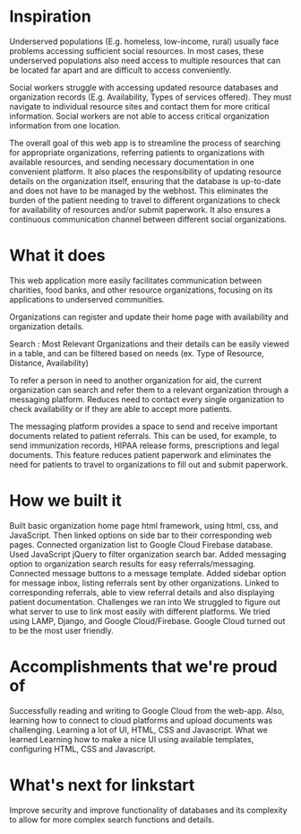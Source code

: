# Inspiration
Underserved populations (E.g. homeless, low-income, rural) usually face problems accessing sufficient social resources. In most cases, these underserved populations also need access to multiple resources that can be located far apart and are difficult to access conveniently.

Social workers struggle with accessing updated resource databases and organization records (E.g. Availability, Types of services offered). They must navigate to individual resource sites and contact them for more critical information. Social workers are not able to access critical organization information from one location.

The overall goal of this web app is to streamline the process of searching for appropriate organizations, referring patients to organizations with available resources, and sending necessary documentation in one convenient platform. It also places the responsibility of updating resource details on the organization itself, ensuring that the database is up-to-date and does not have to be managed by the webhost. This eliminates the burden of the patient needing to travel to different organizations to check for availability of resources and/or submit paperwork. It also ensures a continuous communication channel between different social organizations.

# What it does
This web application more easily facilitates communication between charities, food banks, and other resource organizations, focusing on its applications to underserved communities.

Organizations can register and update their home page with availability and organization details.

Search : Most Relevant Organizations and their details can be easily viewed in a table, and can be filtered based on needs (ex. Type of Resource, Distance, Availability)

To refer a person in need to another organization for aid, the current organization can search and refer them to a relevant organization through a messaging platform. Reduces need to contact every single organization to check availability or if they are able to accept more patients.

The messaging platform provides a space to send and receive important documents related to patient referrals. This can be used, for example, to send immunization records, HIPAA release forms, prescriptions and legal documents. This feature reduces patient paperwork and eliminates the need for patients to travel to organizations to fill out and submit paperwork.

# How we built it
Built basic organization home page html framework, using html, css, and JavaScript. Then linked options on side bar to their corresponding web pages.
Connected organization list to Google Cloud Firebase database. Used JavaScript jQuery to filter organization search bar.
Added messaging option to organization search results for easy referrals/messaging.
Connected message buttons to a message template.
Added sidebar option for message inbox, listing referrals sent by other organizations.
Linked to corresponding referrals, able to view referral details and also displaying patient documentation.
Challenges we ran into
We struggled to figure out what server to use to link most easily with different platforms. We tried using LAMP, Django, and Google Cloud/Firebase. Google Cloud turned out to be the most user friendly.

# Accomplishments that we're proud of
Successfully reading and writing to Google Cloud from the web-app. Also, learning how to connect to cloud platforms and upload documents was challenging. Learning a lot of UI, HTML, CSS and Javascript.
What we learned
Learning how to make a nice UI using available templates, configuring HTML, CSS and Javascript.

# What's next for linkstart
Improve security and improve functionality of databases and its complexity to allow for more complex search functions and details.
